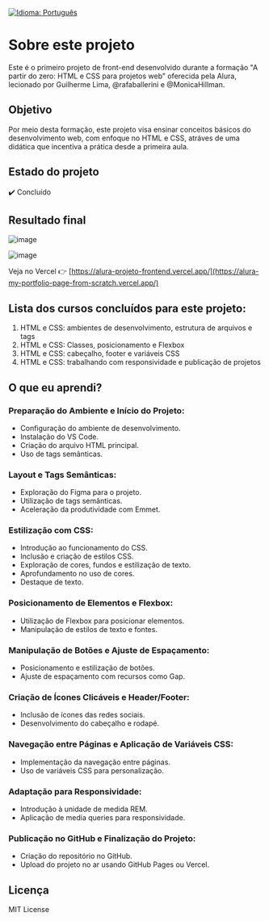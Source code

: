 [![Idioma: Português](https://img.shields.io/badge/Idioma-Portugu%C3%AAs-green.svg)](README-pt.md)

# Sobre este projeto

Este é o primeiro projeto de front-end desenvolvido durante a formação "A partir do zero: HTML e CSS para projetos web" oferecida pela Alura, lecionado por Guilherme Lima, @rafaballerini e @MonicaHillman.

## Objetivo
Por meio desta formação, este projeto visa ensinar conceitos básicos do desenvolvimento web, com enfoque no HTML e CSS, atráves de uma didática que incentiva a prática desde a primeira aula.

## Estado do projeto
✔️ Concluído
## Resultado final
![image](https://github.com/LucasCatuyama/alura-projeto-frontend/assets/67424170/bc060323-a453-497d-9224-7fe739046dc8)

![image](https://github.com/LucasCatuyama/alura-projeto-frontend/assets/67424170/cb6f39ce-b97f-4f70-a5af-4ee0ee2f0f02)

Veja no Vercel 👉 [https://alura-projeto-frontend.vercel.app/](https://alura-my-portfolio-page-from-scratch.vercel.app/)

## Lista dos cursos concluídos para este projeto:
1. HTML e CSS: ambientes de desenvolvimento, estrutura de arquivos e tags
2. HTML e CSS: Classes, posicionamento e Flexbox
3. HTML e CSS: cabeçalho, footer e variáveis CSS
4. HTML e CSS: trabalhando com responsividade e publicação de projetos

## O que eu aprendi?
### Preparação do Ambiente e Início do Projeto:
- Configuração do ambiente de desenvolvimento.
- Instalação do VS Code.
- Criação do arquivo HTML principal.
- Uso de tags semânticas.

### Layout e Tags Semânticas:
- Exploração do Figma para o projeto.
- Utilização de tags semânticas.
- Aceleração da produtividade com Emmet.

### Estilização com CSS:
- Introdução ao funcionamento do CSS.
- Inclusão e criação de estilos CSS.
- Exploração de cores, fundos e estilização de texto.
- Aprofundamento no uso de cores.
- Destaque de texto.

### Posicionamento de Elementos e Flexbox:
- Utilização de Flexbox para posicionar elementos.
- Manipulação de estilos de texto e fontes.

### Manipulação de Botões e Ajuste de Espaçamento:
- Posicionamento e estilização de botões.
- Ajuste de espaçamento com recursos como Gap.

### Criação de Ícones Clicáveis e Header/Footer:
- Inclusão de ícones das redes sociais.
- Desenvolvimento do cabeçalho e rodapé.

### Navegação entre Páginas e Aplicação de Variáveis CSS:
- Implementação da navegação entre páginas.
- Uso de variáveis CSS para personalização.

### Adaptação para Responsividade:
- Introdução à unidade de medida REM.
- Aplicação de media queries para responsividade.

### Publicação no GitHub e Finalização do Projeto:
- Criação do repositório no GitHub.
- Upload do projeto no ar usando GitHub Pages ou Vercel.

## Licença
MIT License

